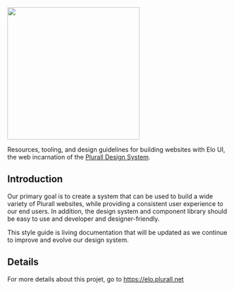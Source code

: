 <img src="https://s3-sa-east-1.amazonaws.com/plurall-assets/static/elo/ELO.png" width="300" />

Resources, tooling, and design guidelines for building websites with Elo UI, the web incarnation of the [Plurall Design System](https://plurall.net).

## Introduction

Our primary goal is to create a system that can be used to build a wide variety of Plurall websites, while providing a consistent user experience to our end users. In addition, the design system and component library should be easy to use and developer and designer-friendly.

This style guide is living documentation that will be updated as we continue to improve and evolve our design system.

## Details

For more details about this projet, go to https://elo.plurall.net
